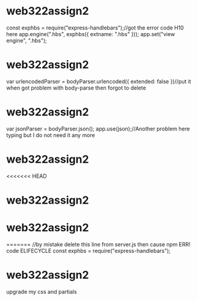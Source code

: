 # web322assign2
const exphbs = require("express-handlebars");//got the error code H10 here
app.engine(".hbs", exphbs({ extname: ".hbs" }));
app.set("view engine", ".hbs");
# web322assign2
var urlencodedParser = bodyParser.urlencoded({ extended: false })//put it when got problem with body-parse then forgot to delete
# web322assign2
var jsonParser = bodyParser.json();
app.use(json);//Another problem here typing but I do not need it any more
# web322assign2
<<<<<<< HEAD
# web322assign2
# web322assign2
=======
//by mistake delete this line from server.js then cause npm ERR! code ELIFECYCLE
const exphbs = require("express-handlebars");
# web322assign2
upgrade my css and partials

